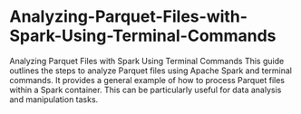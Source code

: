 # Analyzing-Parquet-Files-with-Spark-Using-Terminal-Commands
Analyzing Parquet Files with Spark Using Terminal Commands
This guide outlines the steps to analyze Parquet files using Apache Spark and terminal commands. It provides a general example of how to process Parquet files within a Spark container. This can be particularly useful for data analysis and manipulation tasks.
